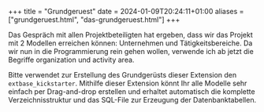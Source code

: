 +++
title = "Grundgeruest"
date = 2024-01-09T20:24:11+01:00
aliases = ["grundgeruest.html", "das-grundgeruest.html"]
+++

Das Gespräch mit allen Projektbeteiligten hat ergeben, dass wir das Projekt mit 2 Modellen erreichen können: Unternehmen und Tätigkeitsbereiche. Da wir nun in die Programmierung rein gehen wollen, verwende ich ab jetzt die Begriffe organization und activity area.

Bitte verwendet zur Erstellung des Grundgerüsts dieser Extension den `extbase_kickstarter`. Mithilfe dieser Extension könnt Ihr alle Modelle sehr einfach per Drag-and-drop erstellen und erhaltet automatisch die komplette Verzeichnisstruktur und das SQL-File zur Erzeugung der Datenbanktabellen.
